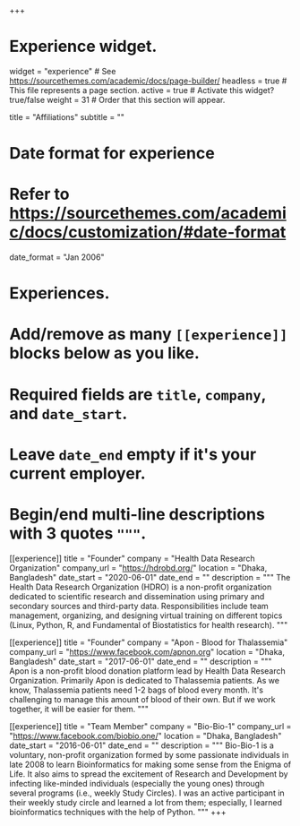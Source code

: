 +++
# Experience widget.
widget = "experience"  # See https://sourcethemes.com/academic/docs/page-builder/
headless = true  # This file represents a page section.
active = true  # Activate this widget? true/false
weight = 31  # Order that this section will appear.

title = "Affiliations"
subtitle = ""

# Date format for experience
#   Refer to https://sourcethemes.com/academic/docs/customization/#date-format
date_format = "Jan 2006"

# Experiences.
#   Add/remove as many `[[experience]]` blocks below as you like.
#   Required fields are `title`, `company`, and `date_start`.
#   Leave `date_end` empty if it's your current employer.
#   Begin/end multi-line descriptions with 3 quotes `"""`.
[[experience]]
  title = "Founder"
  company = "Health Data Research Organization"
  company_url = "https://hdrobd.org/"
  location = "Dhaka, Bangladesh"
  date_start = "2020-06-01"
  date_end = ""
  description = """
  The Health Data Research Organization (HDRO) is a non-profit organization dedicated to scientific research and dissemination using primary and secondary sources and third-party data. Responsibilities include team management, organizing, and designing virtual training on different topics (Linux, Python, R, and Fundamental of Biostatistics for health research).
  """

[[experience]]
  title = "Founder"
  company = "Apon - Blood for Thalassemia"
  company_url = "https://www.facebook.com/apnon.org"
  location = "Dhaka, Bangladesh"
  date_start = "2017-06-01"
  date_end = ""
  description = """
  Apon is a non-profit blood donation platform lead by Health Data Research Organization. Primarily Apon is dedicated to Thalassemia patients. As we know, Thalassemia patients need 1-2 bags of blood every month. It's challenging to manage this amount of blood of their own. But if we work together, it will be easier for them. 
  """

[[experience]]
  title = "Team Member"
  company = "Bio-Bio-1"
  company_url = "https://www.facebook.com/biobio.one/"
  location = "Dhaka, Bangladesh"
  date_start = "2016-06-01"
  date_end = ""
  description = """
  Bio-Bio-1 is a voluntary, non-profit organization formed by some passionate individuals in late 2008 to learn Bioinformatics for making some sense from the Enigma of Life. It also aims to spread the excitement of Research and Development by infecting like-minded individuals (especially the young ones) through several programs (i.e., weekly Study Circles). I was an active participant in their weekly study circle and learned a lot from them; especially, I learned bioinformatics techniques with the help of Python.
  """
+++
